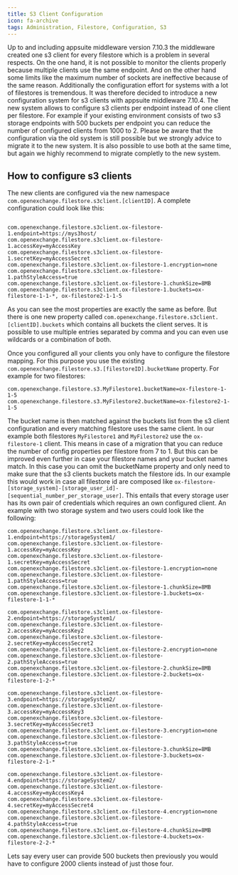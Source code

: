 ```yaml
---
title: S3 Client Configuration
icon: fa-archive
tags: Administration, Filestore, Configuration, S3
---
```


Up to and including appsuite middleware version 7.10.3 the middleware created one s3 client for every filestore which is a problem in several respects. 
On the one hand, it is not possible to monitor the clients properly because multiple clients use the same endpoint. And on the other hand some limits 
like the maximum number of sockets are ineffective because of the same reason. Additionally the configuration effort for systems with a lot of filestores is tremendous.
It was therefore decided to introduce a new configuration system for s3 clients with appsuite middleware 7.10.4. The new system allows to configure s3 clients per endpoint instead of
one client per filestore. For example if your existing environment consists of two s3 storage endpoints with 500 buckets per endpoint you can reduce the number of configured clients from 1000 to 2.
Please be aware that the configuration via the old system is still possible but we strongly advice to migrate it to the new system. 
It is also possible to use both at the same time, but again we highly recommend to migrate completly to the new system.

## How to configure s3 clients

The new clients are configured via the new namespace `com.openexchange.filestore.s3client.[clientID]`. A complete configuration could look like this:

```

com.openexchange.filestore.s3client.ox-filestore-1.endpoint=https://mys3host/
com.openexchange.filestore.s3client.ox-filestore-1.accessKey=myAccessKey
com.openexchange.filestore.s3client.ox-filestore-1.secretKey=myAccessSecret
com.openexchange.filestore.s3client.ox-filestore-1.encryption=none
com.openexchange.filestore.s3client.ox-filestore-1.pathStyleAccess=true
com.openexchange.filestore.s3client.ox-filestore-1.chunkSize=8MB
com.openexchange.filestore.s3client.ox-filestore-1.buckets=ox-filestore-1-1-*, ox-filestore2-1-1-5 
```

As you can see the most properties are exactly the same as before. But there is one new property called 
`com.openexchange.filestore.s3client.[clientID].buckets` which contains all buckets the client serves.
It is possible to use multiple entries separated by comma and you can even use wildcards or a combination of both.

Once you configured all your clients you only have to configure the filestore mapping. For this purpose you use the existing 
`com.openexchange.filestore.s3.[filestoreID].bucketName` property. For example for two filestores:

```
com.openexchange.filestore.s3.MyFilestore1.bucketName=ox-filestore-1-1-5
com.openexchange.filestore.s3.MyFilestore2.bucketName=ox-filestore2-1-1-5
```

The bucket name is then matched against the buckets list from the s3 client configuration and every matching filestore uses the same client. 
In our example both filestores `MyFilestore1` and `MyFilestore2` use the `ox-filestore-1` client. This means in case of a migration that you can reduce the number of config properties per filestore from 7 to 1.
But this can be improved even further in case your filestore names and your bucket names match. In this case you can omit the bucketName property and only need to make sure that the s3 clients buckets match the filestore ids.
In our example this would work in case all filestore id are composed like `ox-filestore-[storage_system]-[storage_user_id]-[sequential_number_per_storage_user]`. This entails that every storage user has its own pair of credentials which requires an own configured client. An example with two storage system and two users could look like the following:

```
com.openexchange.filestore.s3client.ox-filestore-1.endpoint=https://storageSystem1/
com.openexchange.filestore.s3client.ox-filestore-1.accessKey=myAccessKey
com.openexchange.filestore.s3client.ox-filestore-1.secretKey=myAccessSecret
com.openexchange.filestore.s3client.ox-filestore-1.encryption=none
com.openexchange.filestore.s3client.ox-filestore-1.pathStyleAccess=true
com.openexchange.filestore.s3client.ox-filestore-1.chunkSize=8MB
com.openexchange.filestore.s3client.ox-filestore-1.buckets=ox-filestore-1-1-*

com.openexchange.filestore.s3client.ox-filestore-2.endpoint=https://storageSystem1/
com.openexchange.filestore.s3client.ox-filestore-2.accessKey=myAccessKey2
com.openexchange.filestore.s3client.ox-filestore-2.secretKey=myAccessSecret2
com.openexchange.filestore.s3client.ox-filestore-2.encryption=none
com.openexchange.filestore.s3client.ox-filestore-2.pathStyleAccess=true
com.openexchange.filestore.s3client.ox-filestore-2.chunkSize=8MB
com.openexchange.filestore.s3client.ox-filestore-2.buckets=ox-filestore-1-2-* 

com.openexchange.filestore.s3client.ox-filestore-3.endpoint=https://storageSystem2/
com.openexchange.filestore.s3client.ox-filestore-3.accessKey=myAccessKey3
com.openexchange.filestore.s3client.ox-filestore-3.secretKey=myAccessSecret3
com.openexchange.filestore.s3client.ox-filestore-3.encryption=none
com.openexchange.filestore.s3client.ox-filestore-3.pathStyleAccess=true
com.openexchange.filestore.s3client.ox-filestore-3.chunkSize=8MB
com.openexchange.filestore.s3client.ox-filestore-3.buckets=ox-filestore-2-1-*

com.openexchange.filestore.s3client.ox-filestore-4.endpoint=https://storageSystem2/
com.openexchange.filestore.s3client.ox-filestore-4.accessKey=myAccessKey4
com.openexchange.filestore.s3client.ox-filestore-4.secretKey=myAccessSecret4
com.openexchange.filestore.s3client.ox-filestore-4.encryption=none
com.openexchange.filestore.s3client.ox-filestore-4.pathStyleAccess=true
com.openexchange.filestore.s3client.ox-filestore-4.chunkSize=8MB
com.openexchange.filestore.s3client.ox-filestore-4.buckets=ox-filestore-2-2-*
```
Lets say every user can provide 500 buckets then previously you would have to configure 2000 clients instead of just those four.